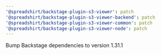 ```yaml
---
'@spreadshirt/backstage-plugin-s3-viewer': patch
'@spreadshirt/backstage-plugin-s3-viewer-backend': patch
'@spreadshirt/backstage-plugin-s3-viewer-common': patch
'@spreadshirt/backstage-plugin-s3-viewer-node': patch
---
```


Bump Backstage dependencies to version 1.31.1
